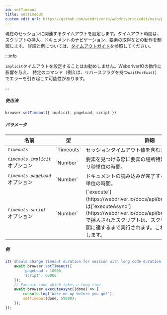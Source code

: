 ```yaml
---
id: setTimeout
title: setTimeout
custom_edit_url: https://github.com/webdriverio/webdriverio/edit/main/packages/webdriverio/src/commands/browser/setTimeout.ts
---
```


現在のセッションに関連するタイムアウトを設定します。タイムアウト時間は、スクリプトの挿入、ドキュメントのナビゲーション、要素の取得などの動作を制御します。
詳細と例については、[タイムアウトガイド](https://webdriver.io/docs/timeouts#selenium-timeouts)を参照してください。

:::info

`implicit`タイムアウトを設定することはお勧めしません。WebdriverIOの動作に影響を与え、
特定のコマンド（例えば、リバースフラグを持つ`waitForExist`）でエラーを引き起こす可能性があります。

:::

##### 使用法

```js
browser.setTimeout({ implicit, pageLoad, script })
```

##### パラメータ

<table>
  <thead>
    <tr>
      <th>名前</th><th>型</th><th>詳細</th>
    </tr>
  </thead>
  <tbody>
    <tr>
      <td><code><var>timeouts</var></code></td>
      <td>`Timeouts`</td>
      <td>セッションタイムアウト値を含むオブジェクト</td>
    </tr>
    <tr>
      <td><code><var>timeouts.implicit</var></code><br /><span className="label labelWarning">オプション</span></td>
      <td>`Number`</td>
      <td>要素を見つける際に要素の場所特定戦略を再試行するミリ秒単位の時間。</td>
    </tr>
    <tr>
      <td><code><var>timeouts.pageLoad</var></code><br /><span className="label labelWarning">オプション</span></td>
      <td>`Number`</td>
      <td>ドキュメントの読み込みが完了するまで待機するミリ秒単位の時間。</td>
    </tr>
    <tr>
      <td><code><var>timeouts.script</var></code><br /><span className="label labelWarning">オプション</span></td>
      <td>`Number`</td>
      <td>[`execute`](https://webdriver.io/docs/api/browser/execute)または[`executeAsync`](https://webdriver.io/docs/api/browser/executeAsync)で挿入されたスクリプトは、スクリプトタイムアウト時間に達するまで実行されます。これもミリ秒単位で指定します。</td>
    </tr>
  </tbody>
</table>

##### 例

```js title="setTimeout.js"
it('should change timeout duration for session with long code duration', async () => {
    await browser.setTimeout({
        'pageLoad': 10000,
        'script': 60000
    });
    // Execute code which takes a long time
    await browser.executeAsync((done) => {
        console.log('Wake me up before you go!');
        setTimeout(done, 59000);
    });
});
```